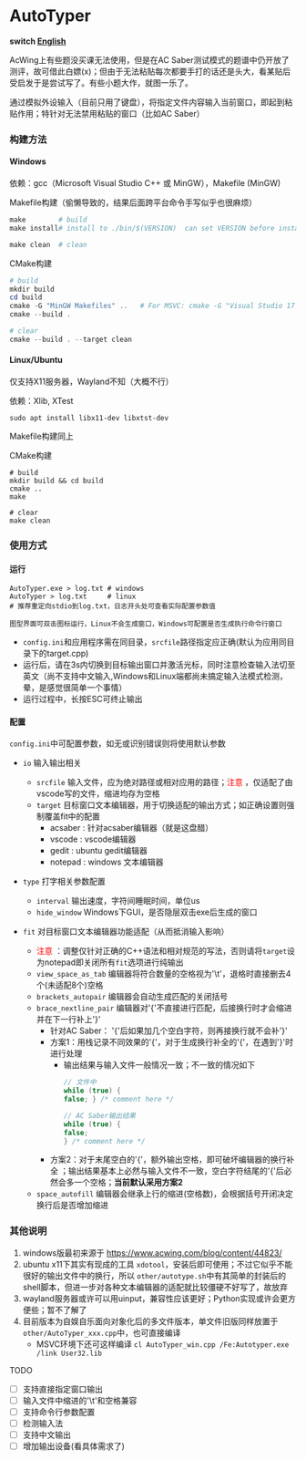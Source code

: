 # AutoTyper

**switch [English](README_en.md)**

AcWing上有些题没买课无法使用，但是在AC Saber测试模式的题谱中仍开放了测评，故可借此白嫖(x)；但由于无法粘贴每次都要手打的话还是头大，看某贴后受启发于是尝试写了。有些小题大作，就图一乐了。

通过模拟外设输入（目前只用了键盘），将指定文件内容输入当前窗口，即起到粘贴作用；特针对无法禁用粘贴的窗口（比如AC Saber）

### 构建方法

#### Windows

依赖：gcc（Microsoft Visual Studio C++ 或 MinGW），Makefile (MinGW)

Makefile构建（偷懒导致的，结果后面跨平台命令手写似乎也很麻烦）

```powershell
make 		# build
make install# install to ./bin/$(VERSION)  can set VERSION before install to control subdir name

make clean 	# clean
```

CMake构建

```powershell
# build
mkdir build
cd build
cmake -G "MinGW Makefiles" ..   # For MSVC: cmake -G "Visual Studio 17 2022" ..
cmake --build .

# clear
cmake --build . --target clean
```

#### Linux/Ubuntu

仅支持X11服务器，Wayland不知（大概不行）

依赖：Xlib, XTest

```shell
sudo apt install libx11-dev libxtst-dev
```

Makefile构建同上

CMake构建

```shell
# build
mkdir build && cd build
cmake ..
make

# clear
make clean
```

### 使用方式

#### 运行

```shell
AutoTyper.exe > log.txt # windows
AutoTyper > log.txt 	# linux
# 推荐重定向stdio到log.txt，日志开头处可查看实际配置参数值

图型界面可双击图标运行，Linux不会生成窗口，Windows可配置是否生成执行命令行窗口
```

- `config.ini`和应用程序需在同目录，`srcfile`路径指定应正确(默认为应用同目录下的target.cpp)
- 运行后，请在3s内切换到目标输出窗口并激活光标，同时注意检查输入法切至英文（尚不支持中文输入,Windows和Linux端都尚未搞定输入法模式检测，晕，是感觉很简单一个事情）
- 运行过程中，长按ESC可终止输出

#### 配置

`config.ini`中可配置参数，如无或识别错误则将使用默认参数

- `io` 输入输出相关
  - `srcfile` 输入文件，应为绝对路径或相对应用的路径；<font color="red">注意</font> ，仅适配了由vscode写的文件，缩进均存为空格
  - `target` 目标窗口文本编辑器，用于切换适配的输出方式；如正确设置则强制覆盖fit中的配置
    - acsaber : 针对acsaber编辑器（就是这盘醋）
    - vscode : vscode编辑器
    - gedit : ubuntu gedit编辑器
    - notepad : windows 文本编辑器

- `type` 打字相关参数配置
  - `interval` 输出速度，字符间睡眠时间，单位us
  - `hide_window` Windows下GUI，是否隐层双击exe后生成的窗口
  
- `fit` 对目标窗口文本编辑器功能适配（从而抵消输入影响）
  - <font color="red">注意</font> ：调整仅针对正确的C++语法和相对规范的写法，否则请将`target`设为notepad即关闭所有`fit`选项进行纯输出
  - `view_space_as_tab` 编辑器将符合数量的空格视为'\t'，退格时直接删去4个(未适配8个)空格
  - `brackets_autopair` 编辑器会自动生成匹配的关闭括号
  - `brace_nextline_pair` 编辑器对'{'不直接进行匹配，后接换行时才会缩进并在下一行补上'}'
    - 针对AC Saber： '{'后如果加几个空白字符，则再接换行就不会补'}'
    - 方案1：用栈记录不同效果的'{'，对于生成换行补全的'{'，在遇到'}'时进行处理
      - 输出结果与输入文件一般情况一致；不一致的情况如下
        ```cpp
        // 文件中
        while (true) {
        false; } /* comment here */ 
        
        // AC Saber输出结果
        while (true) {
        false;
        } /* comment here */ 
        ```
    - 方案2：对于末尾空白的'{'，额外输出空格，即可破坏编辑器的换行补全 ；输出结果基本上必然与输入文件不一致，空白字符结尾的'{'后必然会多一个空格；**当前默认采用方案2** 
  - `space_autofill` 编辑器会继承上行的缩进(空格数)，会根据括号开闭决定换行后是否增加缩进

### 其他说明

1. windows版最初来源于 https://www.acwing.com/blog/content/44823/
2. ubuntu x11下其实有现成的工具 `xdotool`，安装后即可使用；不过它似乎不能很好的输出文件中的换行，所以 `other/autotype.sh`中有其简单的封装后的shell脚本，但进一步对各种文本编辑器的适配就比较僵硬不好写了，故放弃
3. wayland服务器或许可以用uinput，兼容性应该更好；Python实现或许会更方便些；暂不了解了
4. 目前版本为自娱自乐面向对象化后的多文件版本，单文件旧版同样放置于 `other/AutoTyper_xxx.cpp`中，也可直接编译
   - MSVC环境下还可这样编译 `cl AutoTyper_win.cpp /Fe:Autotyper.exe /link User32.lib`

TODO

- [ ] 支持直接指定窗口输出
- [ ] 输入文件中缩进的'\t'和空格兼容
- [ ] 支持命令行参数配置
- [ ] 检测输入法
- [ ] 支持中文输出
- [ ] 增加输出设备(看具体需求了)
